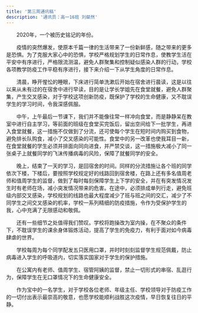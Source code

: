 ```yaml
---
title: '第三周通讯稿'
description: '通讯员：高一16班 刘粲然'
---
```


　　2020年，一个被历史铭记的年份。

　　疫情的突然爆发，使原本千篇一律的生活带来了一份新鲜感，随之带来的更多是恐惧。为了克服大家心中的恐惧，学校严格规划学生的日常作息，使教学生活在平安中有序进行，严格限流测温，避免人群聚集和控制疑似感染人群的行动，学校各项教学防疫工作平稳有序进行，接下来介绍一下从学生角度的日常作息。

　　清晨，睁开惺忪的睡眼，下床进行简单洗漱后开始在宿舍进行晨读，这是以往以来从未有过的在宿舍中进行早读，目的是让学长学姐先在食堂就餐，避免人群聚集，产生交叉感染，对于学校这项创新防疫，既保护了学校的生命健康，又不耽误学生的学习时间，令我深感佩服。

　　中午，上午最后一节课下，我们并不能像往常一样冲向食堂，而是静静呆在教室中进行自主学习，等前面的班级在食堂买完饭后，留出空间给下一批学生，再进入食堂就餐，这一措施不仅做到了分流，还可使每个学生在短时间内购买到食物，避免排长队购食，减小了交叉感染的可能性。食堂中的另一改革也使我耳目一新，在食堂就餐的学生必须并排面向同向进食，并严禁交谈，这一措施极大减小了同一张桌子上就餐同学的飞沫传播病毒的风险，保障了就餐同学的安全。

　　晚上，结束了一天的学习，是回宿舍的时间。同样的分流措施让各个班的同学依次下楼，下楼后，要按照学校规定好的线路回到宿舍楼，在路上还有多名值周老师和值周学生的监督，做到了每时每刻保障学生上下学的安全，并在有突发情况发生时有老师在场，减小突发情况带来的危害。在途中，必须排成单列行走，避免班级内部交叉感染，学校规划的线路也最大程度减少了班与班之间的交汇，减少了不同学生之间交叉感染的机率，学校一系列精细的防疫措施，令作为受保护学生的我，心中充满了无限感动和敬佩。

　　还有一些细节之处值得我们赞叹。学校将跑操改为室内操，在不聚众的条件下，不耽误学生的课余身体锻炼活动，提高了学生的免疫力，有利于面对如今病毒肆虐的世界。

　　学校每周为每个同学配发五只医用口罩，并时时刻刻监督学生规范佩戴，防止病毒进入学生的呼吸道内，切实落实国家对于学生的保护措施。

　　在公寓内有老师、值周学生、宿管阿姨的监督，禁止一切形式的串宿、乱逛行为，保障学生在无口罩情况下的生命健康安全。

　　作为宝中的一名学生，对于学校各位老师、年级主任、学校领导对于防疫工作的一切付出表示最崇高的敬意，也愿学校能顺利战胜这次疫情，早日恢复往日的平静。
